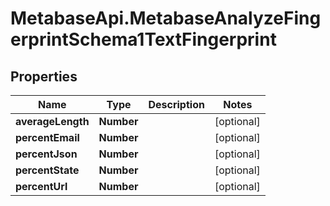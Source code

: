 # MetabaseApi.MetabaseAnalyzeFingerprintSchema1TextFingerprint

## Properties

Name | Type | Description | Notes
------------ | ------------- | ------------- | -------------
**averageLength** | **Number** |  | [optional] 
**percentEmail** | **Number** |  | [optional] 
**percentJson** | **Number** |  | [optional] 
**percentState** | **Number** |  | [optional] 
**percentUrl** | **Number** |  | [optional] 


